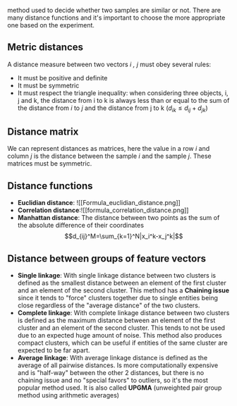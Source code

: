 method used to decide whether two samples are similar or not. There are many distance functions and it's important to choose the more appropriate one based on the experiment. 
## Metric distances
A distance measure between two vectors *i , j* must obey several rules:
- It must be positive and definite
- It must be symmetric
- It must respect the triangle inequality: when considering three objects, i, j and k, the distance from i to k is always less than or equal to the sum of the distance from *i* to *j* and the distance from j to k ($d_{ik} ≤ d_{ij} + d_{jk}$)
## Distance matrix
We can represent distances as matrices, here the value in a row *i* and column *j* is the distance between the sample *i* and the sample *j*. These matrices must be symmetric.
## Distance functions
- **Euclidian distance**: ![[Formula_euclidian_distance.png]]
- **Correlation distance**:![[formula_correlation_distance.png]]
- **Manhattan distance**: The distance between two points as the sum of the absolute difference of their coordinates$$d_{ij}^M=\sum_{k=1}^N|x_i^k-x_j^k|$$
## Distance between groups of feature vectors
- **Single linkage**:  With single linkage distance between two clusters is defined as the smallest distance between an element of the first cluster and an element of the second cluster. This method has a **Chaining issue** since it tends to "force" clusters together due to single entities being close regardless of the "average distance" of the two clusters.
- **Complete linkage**: With complete linkage distance between two clusters is defined as the maximum distance between an element of the first cluster and an element of the second cluster. This tends to not be used due to an expected huge amount of noise. This method also produces compact clusters, which can be useful if entities of the same cluster are expected to be far apart. 
- **Average linkage**:  With average linkage distance is defined as the average of all pairwise distances. Is more computationally expensive and is "half-way" between the other 2 distances, but there is no chaining issue and no "special favors" to outliers, so it's the most popular method used. It is also called **UPGMA** (unweighted pair group method using arithmetic averages)

